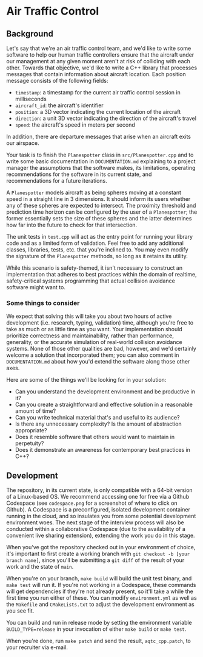 # Air Traffic Control

## Background

Let's say that we're an air traffic control team, and we'd like to write some software to help our human traffic controllers ensure that the aircraft under our management at any given moment aren't at risk of colliding with each other. Towards that objective, we'd like to write a C++ library that processes messages that contain information about aircraft location. Each position message consists of the following fields:

- `timestamp`: a timestamp for the current air traffic control session in milliseconds
- `aircraft_id`: the aircraft's identifier
- `position`: a 3D vector indicating the current location of the aircraft
- `direction`: a unit 3D vector indicating the direction of the aircraft's travel
- `speed`: the aircraft's speed in meters per second

In addition, there are departure messages that arise when an aircraft exits our airspace.

Your task is to finish the `Planespotter` class in `src/Planespotter.cpp` and to write some basic documentation in `DOCUMENTATION.md` explaining to a project manager the assumptions that the software makes, its limitations, operating recommendations for the software in its current state, and recommendations for a future iterations.

A `Planespotter` models aircraft as being spheres moving at a constant speed in a straight line in 3 dimensions. It should inform its users whether any of these spheres are expected to intersect. The proximity threshold and prediction time horizon can be configured by the user of a `Planespotter`; the former essentially sets the size of these spheres and the latter determines how far into the future to check for that intersection.

The unit tests in `test.cpp` will act as the entry point for running your library code and as a limited form of validation. Feel free to add any additional classes, libraries, tests, etc. that you're inclined to. You may even modify the signature of the `Planespotter` methods, so long as it retains its utility.

While this scenario is safety-themed, it isn't necessary to construct an implementation that adheres to best practices within the domain of realtime, safety-critical systems programming that actual collision avoidance software might want to. 


### Some things to consider

We expect that solving this will take you about two hours of active development (i.e. research, typing, validation) time, although you're free to take as much or as little time as you want. Your implementation should prioritize correctness and maintainability, rather than performance, generality, or the accurate simulation of real-world collision avoidance systems. None of those other qualities are bad, however, and we'd certainly welcome a solution that incorporated them; you can also comment in `DOCUMENTATION.md` about how you'd extend the software along those other axes.

Here are some of the things we'll be looking for in your solution:
  * Can you understand the development environment and be productive in it?
  * Can you create a straightforward and effective solution in a reasonable amount of time?
  * Can you write technical material that's and useful to its audience?
  * Is there any unnecessary complexity? Is the amount of abstraction appropriate?
  * Does it resemble software that others would want to maintain in perpetuity?
  * Does it demonstrate an awareness for contemporary best practices in C++?

## Development

The repository, in its current state, is only compatible with a 64-bit version of a Linux-based OS. We recommend accessing one for free via a Github Codespace (see `codespace.png` for a screenshot of where to click on Github). A Codespace is a preconfigured, isolated development container running in the cloud, and so insulates you from some potential development environment woes. The next stage of the interview process will also be conducted within a collaborative Codespace (due to the availability of a convenient live sharing extension), extending the work you do in this stage.

When you've got the repository checked out in your environment of choice, it's important to first create a working branch with `git checkout -b [your branch name]`, since you'll be submitting a `git diff` of the result of your work and the state of `main`.

When you're on your branch, `make build` will build the unit test binary, and `make test` will run it. If you're not working in a Codespace, these commands will get dependencies if they're not already present, so it'll take a while the first time you run either of these. You can modify `environment.yml` as well as the `Makefile` and `CMakeLists.txt` to adjust the development environment as you see fit.

You can build and run in release mode by setting the environment variable `BUILD_TYPE=release` in your invocation of either `make build` or `make test`.

When you're done, run `make patch` and send the result, `aqtc_cpp.patch`, to your recruiter via e-mail. 
